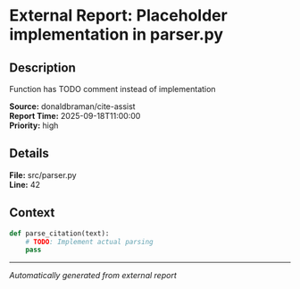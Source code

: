 # External Report: Placeholder implementation in parser.py

## Description
Function has TODO comment instead of implementation

**Source:** donaldbraman/cite-assist  
**Report Time:** 2025-09-18T11:00:00  
**Priority:** high

## Details
**File:** src/parser.py  
**Line:** 42

## Context
```python
def parse_citation(text):
    # TODO: Implement actual parsing
    pass
```

---
*Automatically generated from external report*